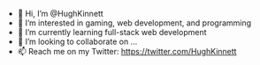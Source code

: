 - 👋 Hi, I’m @HughKinnett
- 👀 I’m interested in gaming, web development, and programming
- 🌱 I’m currently learning full-stack web development
- 💞️ I’m looking to collaborate on ...
- 📫 Reach me on my Twitter: https://twitter.com/HughKinnett


